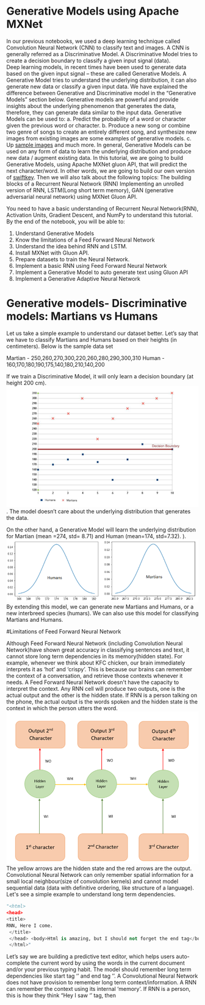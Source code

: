 # Generative Models using Apache MXNet
In our previous notebooks, we used a deep learning technique called Convolution Neural Network (CNN) to classify text and images.  A CNN is generally referred as a Discriminative Model.  A Discriminative Model tries to create a decision boundary to classify a given input signal (data).  
Deep learning models, in recent times have been used to generate data based on the given input signal – these are called Generative Models.  A Generative Model tries to understand the underlying distribution, it can also generate new data or classify a given input data.  We have explained the difference between Generative and Discriminative model in the “Generative Models” section below. 
Generative models are powerful and provide insights about the underlying phenomenon that generates the data, therefore, they can generate data similar to the input data. Generative Models can be used to: 
a. Predict  the probability of a word or character given the previous word or character.
b. Produce a new song or combine two genre of songs to create an entirely different song, and  synthesize new images from existing images are some examples of generative models. 
c. Up [sample images](https://arxiv.org/pdf/1703.04244.pdf) and much more.
In general, Generative Models can be used on any form of data to learn the underlying distribution and produce new data / augment existing data.
In this tutorial, we are going to build Generative Models, using Apache MXNet gluon API, that will predict the next character/word. In other words, we are going to build our own version of [swiftkey](https://blog.swiftkey.com/swiftkey-debuts-worlds-first-smartphone-keyboard-powered-by-neural-networks/). 
Then we will also talk about the following topics: 
The building blocks of a Recurrent Neural Network (RNN)
Implementing an unrolled version of RNN, LSTM(Long short term memory), GAN (generative adversarial neural network) using MXNet Gluon API. 

You need to have a basic understanding of Recurrent Neural Network(RNN), Activation Units, Gradient Descent, and NumPy to understand this tutorial. 
By the end of the notebook, you will be able to:  
1. Understand Generative Models
2. Know the limitations of a Feed Forward Neural Network
3. Understand the idea behind RNN and LSTM.
4. Install MXNet with Gluon API.
5. Prepare datasets to train the Neural Network.
6. Implement a basic RNN using Feed Forward Neural Network
6. Implement a Generative Model to auto generate text using Gluon API
7. Implement a Generative Adaptive Neural Network

# Generative models- Discriminative models: Martians vs Humans
Let us take a simple example to understand our dataset better. Let’s say that we have to classify Martians and Humans based on their heights (in centimeters). Below is the sample data set

Martian - 250,260,270,300,220,260,280,290,300,310
Human - 160,170,180,190,175,140,180,210,140,200

If we train a Discriminative Model, it will only learn a decision boundary (at height 200 cm). ![Alt text](images/martians-chart5_preview.jpeg?raw=true "Unrolled RNN"). The model doesn’t care about the underlying distribution that generates the data.

On the other hand, a Generative Model will learn the underlying distribution for Martian (mean =274, std= 8.71) and Human (mean=174, std=7.32).  ). ![Alt text](images/humans_mars.png?raw=true "Unrolled RNN")
By extending this model, we can generate new Martians and Humans, or a new interbreed species (humars). We can also use this model for classifying Martians and Humans.

#Limitations of Feed Forward Neural Network

Although Feed Forward Neural Network (including Convolution Neural Network)have shown great accuracy in classifying sentences and text, it cannot store long term dependencies in its memory(hidden state).  For example, whenever we think about KFC chicken, our brain immediately interprets it as ‘hot’ and ‘crispy’. This is because our brains can remember the context of a conversation, and retrieve those contexts whenever it needs. A Feed Forward Neural Network doesn't have the capacity to interpret the context. 
Any RNN cell will produce two outputs, one is the actual output and the other is the hidden state. If RNN is a person talking on the phone, the actual output is the words spoken and the hidden state is the context in which the person utters the word.  ![Alt text](images/sequene_to_sequence.png?raw=true "Sequence to Sequence model")
The yellow arrows are the hidden state and the red arrows are the output.
 Convolutional Neural Network can only remember spatial information for a small local neighbour(size of convolution kernels) and cannot model sequential data (data with definitive ordering, like structure of a language).  Let's see a simple example to understand long term dependencies.

```python
"<html>
<head>
<title>
RNN, Here I come.
 </title>
 </head> <body>Html is amazing, but I should not forget the end tag</body>
 </html>"
 ```
Let’s say we are building a predictive text editor, which helps users auto-complete the current word by using the words in the current document and/or your previous typing habit.  The model should remember long term dependencies like start tag ‘<html>’ and end tag ’</html>’. A Convolutional Neural Network does not have provision to remember long term context/information. A RNN can remember the context using its internal ‘memory’. If RNN is a person, this is how they think “Hey I saw ‘<html>’ tag, then <title> tag, I might need to close the ‘<title>’ tag before closing the ‘<html>’ tag.”
# Intuition behind RNN.

Let’s say we have to predict the 4th character given the first 2 characters, to do that we can design a simple neural network as shown below ![Alt text](images/unRolled_rnn.png?raw=true "Unrolled RNN").
 This is basically a Feed Forward Network where the weights WI(green arrow), WH(yellow arrow) are shared between some of the layers. This is an unrolled version of RNN  and this type of RNN are generally referred as many-to-one RNN, since N inputs (3 characters) are used to predict one character. This can be designed using MxNet as follows:

```python
class UnRolledRNN_Model(Block):
  # This is the initialisation of UnRolledRNN
    def __init__(self,vocab_size, num_embed, num_hidden,**kwargs):
        super(UnRolledRNN_Model, self).__init__(**kwargs)
        self.num_embed = num_embed
        self.vocab_size = vocab_size
        
        # Use name_scope to give child Blocks appropriate names.
        # It also allows sharing parameters between blocks recursively.
        with self.name_scope():
            self.encoder = nn.Embedding(self.vocab_size, self.num_embed)
            self.dense1 = nn.Dense(num_hidden,activation='relu',flatten=True)
            self.dense2 = nn.Dense(num_hidden,activation='relu',flatten=True)
            self.dense3 = nn.Dense(vocab_size,flatten=True)

    # This is the forward pass of neural network
    def forward(self, inputs):
        emd = self.encoder(inputs)
        #print(emd.shape)
        #since the input is shape(batch_size,input(3 characters))
        # we need to extract 0th,1st,2nd character from each batch
        chararcter1 = emd[:,0,:]
        chararcter2 = emd[:,1,:]
        chararcter3 = emd[:,2,:]
        c1_hidden = self.dense1(chararcter1) # green arrow in diagram for character 1 (WI)
        c2_hidden = self.dense1(chararcter2) # green arrow in diagram for character 2 (WI)
        c3_hidden = self.dense1(chararcter3) # green arrow in diagram for character 3 (WI)
        c1_hidden_2 = self.dense2(c1_hidden)  # yellow arrow in diagram (WH)
        addition_result = F.add(c2_hidden,c1_hidden_2) # Total c1 + c2 
        addition_hidden = self.dense2(addition_result) # the yellow arrow (WH)
        addition_result_2 = F.add(addition_hidden,c3_hidden) # Total c2 + c3 
        final_output = self.dense3(addition_result_2)   # The red arrow in diagram (WO)  
        return final_output
  ```
Basically this neural network has 3 embedding layers (emb) for each character, followed by 3 dense layers. They are: dense 1 (shared weight) for inputs,  dense 2 (dense layer) and 1 dense layer (dense 3) that produces the output. We also do some MXNET array addition to combine inputs.

Similar to many-to-one RNN, there are other types of RNN models, including the popular sequence-to-sequence RNN: 
![Alt text](images/loss.png?raw=true"Sequence to Sequence model").

Here N inputs (3 characters) are mapped onto 3 outputs, this helps the model to train faster as we “loss” (difference in the prediction and the actual output) at each time instant. Instead of one loss at the end,  we can see loss1, loss2, …. , so each loss can be used to fine tune the network. 
We use [Binary Cross Entropy Loss](https://mxnet.incubator.apache.org/api/python/gluon/loss.html#mxnet.gluon.loss.SigmoidBinaryCrossEntropyLoss) function in our model.

So that we get a better feedback (backpropagation) when training our model. 
This model can be folded back and succinctly represented like this: 
 ![Alt text](images/RNN.png?raw=true "RNN").

The above representation also makes the math behind the model easy to understand: 

```python
hidden_state_at_t = (WI x input + WH x previous_hidden_state)
```

The are some limitations with basic RNN. For example, let us take a document that has 1000 words " I was born in france during world war.... So I can speak french". A simple RNN may not be able to understand the context between "being born in france" and "I can speak french" because they can be far apart (temporally distant) in a given document.
RNN doesn’t provide the capability to forget irrelevant context in between the phrases. RNN gives more importance to the previous hidden state because it cannot give preference to the arbitrary (t-k) hidden state, where t is the current time step and k is the number greater than 0.  Training an RNN on a long sequence of words can cause gradient in backpropagation to vanish (when gradient is less than one) or to explode (when gradient is larger than 1), as [back propagation[(http://neuralnetworksanddeeplearning.com/chap2.html) basically multiplies the gradients along the computational graph in reverse direction. A detailed explanation of problems with RNN is given [here](http://citeseerx.ist.psu.edu/viewdoc/download?doi=10.1.1.421.8930&rep=rep1&type=pdf).  
## Long short term memory (LSTM)
In order to address the problems with basic RNN German researchers, Sepp Hochreiter and Juergen Schmidhuber proposed [Long short term memory](http://www.bioinf.jku.at/publications/older/2604.pdf) (LSTM, a complex RNN unit) as a solution to the vanishing / exploding gradient problem.  A beautifully illustrated simpler version of LSTM can be found [here](https://medium.com/mlreview/understanding-lstm-and-its-diagrams-37e2f46f1714). We can see that each unit of LSTM has a small neural network that decides the amount of information it needs to remember (memory) from the previous time step. 
The diagram below illustrates the LSTM model: 
 ![Alt text](images/lstm.png?raw=true "RNN")

## Preparing your environment

If you're working in the AWS Cloud, you can save yourself the installation management by using an [Amazon Machine Image](https://aws.amazon.com/marketplace/pp/B01M0AXXQB#support), pre-configured for deep learning.  If you have done this, then skip steps 1-5 below. 

Note that if you are using a Conda environment, remember to install pip inside conda by typing 'conda install pip' after you activate an environment.  This will save you a lot of problems down the road.

Here's how to get set up: 

1. Install [Anaconda](https://www.continuum.io/downloads), a package manager. It is easier to install Python libraries using Anaconda.
2. Install [scikit learn](http://scikit-learn.org/stable/install.html), a general-purpose scientific computing library. We'll use this to pre-process our data. You can instal it with 'conda install scikit-learn'.
3. Then grab the Jupyter Notebook, with 'conda install jupyter notebook'.
4. And then, get [MXNet](https://github.com/apache/incubator-mxnet/releases), an open source deep learning library. The python notebook was tested on  0.12.0 version of MxNet, and  you can install using pip as follows: pip install mxnet==0.12.0

Once you active the anaconda environment, type these commands in it: 
1. conda install pip 
2. pip install opencv-python
3. conda install scikit-learn
4. conda install jupyter notebook
5. pip install mxnet==0.12.0

# Generative Models for characters
Here’s the notebook for this part of the tutorial.
 You can download the MXNet notebook for this part of the tutorial [here](https://github.com/sookinoby/generative-models/blob/master/Test-rnn.ipynb), where we've created and run all this code, and play with it!
Adjust the hyperparameters and experiment with different approaches to neural network architecture.

## Preparing the DataSet

We will use text literary work of [Friedrich Nietzsche](https://en.wikipedia.org/wiki/Friedrich_Nietzsche) as our dataset. 
You can download the data set [here](https://s3.amazonaws.com/text-datasets/nietzsche.txt). You are free to use any other dataset including your own chat history or you can also download some datasets from this [site](https://cs.stanford.edu/people/karpathy/char-rnn/).
The data set nietzsche.txt consists of 600901 characters out of which 86 are unique. We need to convert the entire text to a sequence of numbers. 

```python
chars = sorted(list(set(text)))
#maps character to unique index e.g. {a:1,b:2....}
char_indices = dict((c, i) for i, c in enumerate(chars))
#maps indices to character (1:a,2:b ....)
indices_char = dict((i, c) for i, c in enumerate(chars))
#convert the entire text into sequence
idx = [char_indices[c] for c in text]
```

### Preparing dataset for Un-rolled RNN
 We need to convert the dataset in such a way that the input will be the first three characters, and the output will be the 4th character. Let’s say we have a sentence ‘I_love_mxnet’, this will be converted into the following input ![Alt text](images/unroll_input.png?raw=true "unrolled input").


 ```python
 #Input for neural network(our basic rnn has 3 inputs, n samples)
cs=3
c1_dat = [idx[i] for i in range(0, len(idx)-1-cs, cs)]
c2_dat = [idx[i+1] for i in range(0, len(idx)-1-cs, cs)]
c3_dat = [idx[i+2] for i in range(0, len(idx)-1-cs, cs)]
#The output of rnn network (single vector)
c4_dat = [idx[i+3] for i in range(0, len(idx)-1-cs, cs)]
#Stacking the inputs to form (3 input features )
x1 = np.stack(c1_dat[:-2])
x2 = np.stack(c2_dat[:-2])
x3 = np.stack(c3_dat[:-2])

# Concatenate to form the input training set
col_concat = np.array([x1,x2,x3])
t_col_concat = col_concat.T

```
We also batchify the training set in batches of 32, so each training instance is of shape 32 X 3. Batchifying the input helps us to train faster.

```python
#Set the batchsize as 32, so input is of form 32 X 3
#output is 32 X 1
batch_size = 32
def get_batch(source,label_data, i,batch_size=32):
    bb_size = min(batch_size, source.shape[0] - 1 - i)
    data = source[i : i + bb_size]
    target = label_data[i: i + bb_size]
    #print(target.shape)
    return data, target.reshape((-1,))
```

### Preparing the dataset for gluon RNN

This is very similar to preparing the dataset for Un-rolled RNN, expect for shape of input. The dataset should be ordered in the shape (number of example X batch_size). For example, let us consider the sample dataset below:
![Alt text](images/batch_reshape.png?raw=true "batch reshape")
In the above image, the input sequence is converted to batch of size 3, and then into 2 separate input sequence of length 2. By transforming it this way, it is very easy to generate arbitrary length input sequence, say 5. During our training, we use a input sequence length of 15. This is a hyperparameter and may require fine tuning for best output.

### Designing RNN in Gluon
Next, we define a class which allows us to create two types of RNN namely GRU (Gated Recurrent Unit) and LSTM. GRU is a simpler version of LSTM, and also performs as good as LSTM. You can find a comparison study [here](https://arxiv.org/abs/1412.3555). Below is the Python snippet:

```python
# Class to create model objects.
class GluonRNNModel(gluon.Block):
    """A model with an encoder, recurrent layer, and a decoder."""

    def __init__(self, mode, vocab_size, num_embed, num_hidden,
                 num_layers, dropout=0.5, **kwargs):
        super(GluonRNNModel, self).__init__(**kwargs)
        with self.name_scope():
            self.drop = nn.Dropout(dropout)
            self.encoder = nn.Embedding(vocab_size, num_embed,
                                        weight_initializer = mx.init.Uniform(0.1))
               
            if mode == 'lstm':
                self.rnn = rnn.LSTM(num_hidden, num_layers, dropout=dropout,
                                    input_size=num_embed)
            elif mode == 'gru':
                self.rnn = rnn.GRU(num_hidden, num_layers, dropout=dropout,
                                   input_size=num_embed)
            else:
                self.rnn = rnn.RNN(num_hidden, num_layers, activation='relu', dropout=dropout,
                                   input_size=num_embed)
            self.decoder = nn.Dense(vocab_size, in_units = num_hidden)
            self.num_hidden = num_hidden
    #define the forward pass of the neural network
    def forward(self, inputs, hidden):
        emb = self.drop(self.encoder(inputs))
        output, hidden = self.rnn(emb, hidden)
        output = self.drop(output)
        decoded = self.decoder(output.reshape((-1, self.num_hidden)))
        return decoded, hidden
    #Initial state of netork
    def begin_state(self, *args, **kwargs):
        return self.rnn.begin_state(*args, **kwargs)
```
The constructor of class creates few neural units that will be used in our forward pass. The forward pass is the method that will be called during our training to generate the  loss associated with the training data.
The forward pass function in the GluonRNNModel creates an [embedding layer](https://mxnet.incubator.apache.org/api/python/gluon.html#mxnet.gluon.nn.Embedding) for the input character. You can look at our[previous blog post](https://www.oreilly.com/ideas/sentiment-analysis-with-apache-mxnet) for more details on embedding. The output of the embedding layer is  provided as aninput to the RNN ([GRU](https://mxnet.incubator.apache.org/api/python/gluon.html#mxnet.gluon.rnn.GRU) / [LSTM](https://mxnet.incubator.apache.org/api/python/gluon.html#mxnet.gluon.rnn.LSTM) ) layer. The RNN unit returns an output as well as hidden state. The output produced by the RNN is passed to a decoder (dense unit) which predicts the next character in the neural network and also generate the loss. We also have a “begin state” function that initializes the initial hidden state of the model.

### Training the neural network

After defining the network. we have to train the neural network for it to learn the underlying distribution.

```python 
def trainGluonRNN(epochs,train_data,seq=seq_length):
    best_val = float("Inf")
    for epoch in range(epochs):
        total_L = 0.0
        start_time = time.time()
        hidden = model.begin_state(func = mx.nd.zeros, batch_size = batch_size, ctx = context)
        for ibatch, i in enumerate(range(0, train_data.shape[0] - 1, seq_length)):
            data, target = get_batch(train_data, i,seq)
            hidden = detach(hidden)
            with autograd.record():
                output, hidden = model(data, hidden)
                L = loss(output, target)
                L.backward()

            grads = [i.grad(context) for i in model.collect_params().values()]
            # Here gradient is for the whole batch.
            # So we multiply max_norm by batch_size and bptt size to balance it.
            gluon.utils.clip_global_norm(grads, clip * seq_length * batch_size)

            trainer.step(batch_size)
            total_L += mx.nd.sum(L).asscalar()
        model.save_params(rnn_save)
```

At the beginning of each epoch, we initialise the hidden units to zero state. While training each batch, we we detach the hidden unit from computational graph so that we don’t back propagate the gradient beyond the sequence length (15 in our case). If we don’t detach the hidden state, the gradient is passed to the beginning of hidden state (t=0).  We also scale the gradient by multiplying with sequence length and batch size to normalise it. L.backward backpropagates the loss to fine tune the weights. 

### Text generation.

After training for 200 epochs, we can generate random text. The following python code generates random text. Here we initialize the hidden state and pass a initial input string. Then we recursively pass the generated output back into the model to make prediction.  

```python
# a nietzsche like text generator
import sys
def generate_random_text(model,input_string,seq_length,batch_size,sentence_length):
    count = 0
    new_string = ''
    cp_input_string = input_string
    while count < sentence_length:
        idx = [char_indices[c] for c in input_string]
        if(len(input_string) != seq_length):
            print(len(input_string))
            raise ValueError('there was a error in the input ')
        hidden = model.begin_state(func = mx.nd.zeros, batch_size = batch_size, ctx=context)
        sample_input = mx.nd.array(np.array([idx[0:seq_length]]).T
                                ,ctx=context)
        output,hidden = model(sample_input,hidden)
        index = mx.nd.argmax(output, axis=1)
        index = index.asnumpy()
        count = count + 1
        new_string = new_string + indices_char[index[-1]]
        input_string = input_string[1:] + indices_char[index[-1]]
    print(cp_input_string + new_string)

```
Next we will look into generative models for images and specially GAN (Generative Adversarial network)
## Generative Adversarial network (GAN)

[Generative adversarial network](https://arxiv.org/abs/1406.2661) is a neural network model based on game theory [zero-sum game](https://en.wikipedia.org/wiki/Zero-sum_game). It typically consists of two different neural networks called Discriminator and Generator, where each network tries to outperform the other. Let us consider an example to understand GAN network. 
![Alt text](images/GAN_SAMPLE.png?raw=true "Generative Adversarial Network")

Let’s assume that there is a bank (discriminator) that detects whether a given currency is real or fake using machine learning. If a fraudster builds a machine learning model to counterfeit fake currency notes by looking at the real currency notes, and deposits them in bank. The bank will identify the currencies deposited as fake. 
If the bank tells the fraudster why they classified these notes as “fake” then he can improve his model based on those reasons. After multiple iterations, the bank cannot find the difference between the “real” and “fake” currency. This is the basic idea behind GAN . 
Let start implementing a simple GAN network.

I encourage you to download [the notebook](https://github.com/sookinoby/generative-models/blob/master/GAN.ipynb).
You are welcome to adjust the hyperparameters and experiment with different approaches to neural network architecture.

### Preparing the DataSet

We use a library called [brine](https://docs.brine.io/getting_started.html) to download our dataset. Brine has many datasets, so we can choose the dataset that we want to download. To install and download dataset do the following:

1. pip install brine-io
2. brine install jayleicn/anime-faces

I am using Anime-faces dataset for this tutorial. The Anime-faces contains over 100,000 anime images collected from internet.  

Once the dataset is downloaded , you can load the dataset using the following code: 

```python
# brine for loading anime-faces dataset
import brine
anime_train = brine.load_dataset('jayleicn/anime-faces')
```

We also need to normalise the pixel value of each image to [-1 to 1] and also channel the ordering of image from (width X height X channels) to (channels X width X height ). I am doing this because MxNet expects this format.

```python
def transform(data, target_wd, target_ht):
    # resize to target_wd * target_ht
    data = mx.image.imresize(data, target_wd, target_ht)
    # transpose from (target_wd, target_ht, 3) 
    # to (3, target_wd, target_ht)
    data = nd.transpose(data, (2,0,1))
    # normalize to [-1, 1]
    data = data.astype(np.float32)/127.5 - 1
    return data.reshape((1,) + data.shape)

# Read images, call the transform function, attach it to list
def getImageList(base_path,training_folder):
    img_list = []
    for train in training_folder:
        fname = base_path + train.image
        img_arr = mx.image.imread(fname)
        img_arr = transform(img_arr, target_wd, target_ht)
        img_list.append(img_arr)
    return img_list

base_path = 'brine_datasets/jayleicn/anime-faces/images/'
img_list = getImageList('brine_datasets/jayleicn/anime-faces/images/',training_fold)
```


### Designing the network
We need to design two separate networks i.e. discriminator network and a generator network. Generator takes a random vector of shape (batchsize X N ), where N is an integer,  as input and converts it to a image of shape (batchsize X channels X width X height). It uses [transpose convolutions](http://deeplearning.net/software/theano_versions/dev/tutorial/conv_arithmetic.html#no-zero-padding-unit-strides-transposed) to upscale the input vectors. This is very similar to a decoder unit in an [autoencoder](https://en.wikipedia.org/wiki/Autoencoder) trying to map a lower dimension vector into higher dimensional vector representation. Below is the snippet of a generator network

```python  
with netG.name_scope():
    # input is Z, going into a convolution
    netG.add(nn.Conv2DTranspose(ngf * 8, 4, 1, 0))
    netG.add(nn.BatchNorm())
    netG.add(nn.Activation('relu'))
    # state size. (ngf*8) x 4 x 4
    netG.add(nn.Conv2DTranspose(ngf * 4, 4, 2, 1))
    netG.add(nn.BatchNorm())
    netG.add(nn.Activation('relu'))
    # state size. (ngf*8) x 8 x 8
    netG.add(nn.Conv2DTranspose(ngf * 2, 4, 2, 1))
    netG.add(nn.BatchNorm())
    netG.add(nn.Activation('relu'))
    # state size. (ngf*8) x 16 x 16
    netG.add(nn.Conv2DTranspose(ngf, 4, 2, 1))
    netG.add(nn.BatchNorm())
    netG.add(nn.Activation('relu'))
    # state size. (ngf*8) x 32 x 32
    netG.add(nn.Conv2DTranspose(nc, 4, 2, 1))
    netG.add(nn.Activation('tanh')) # use tanh , we need an output that is between -1 to 1, not 0 to 1 
    # Rememeber the input image is normalised between -1 to 1, so should be the output
    # state size. (nc) x 64 x 64
```
Discriminator is a binary image classification network that maps the image of shape (batchsize X channels X width x height) into a lower dimension vector of shape (batchsize X 1). This is similar to an encoder that converts a higher dimension image representation into a lower one. Below is the snippet of generator network:

```python
with netD.name_scope():
    # input is (nc) x 64 x 64
    netD.add(nn.Conv2D(ndf, 4, 2, 1))
    netD.add(nn.LeakyReLU(0.2))
    # state size. (ndf) x 32 x 32
    netD.add(nn.Conv2D(ndf * 2, 4, 2, 1))
    netD.add(nn.BatchNorm())
    netD.add(nn.LeakyReLU(0.2))
    # state size. (ndf) x 16 x 16
    netD.add(nn.Conv2D(ndf * 4, 4, 2, 1))
    netD.add(nn.BatchNorm())
    netD.add(nn.LeakyReLU(0.2))
    # state size. (ndf) x 8 x 8
    netD.add(nn.Conv2D(ndf * 8, 4, 2, 1))
    netD.add(nn.BatchNorm())
    netD.add(nn.LeakyReLU(0.2))
    # state size. (ndf) x 4 x 4
    netD.add(nn.Conv2D(1, 4, 1, 0))
```
### Training the GAN network
The training of a GAN network is not straightforward but it is simple. The below diagram illustrates the training process  ![Alt text](images/GAN_Model.png?raw=true "GAN training").  The real images are given a label one and the fake images are given a label zero

```python
#real label is the labels of real image
real_label = nd.ones((batch_size,), ctx=ctx)
#fake labels is label associated with fake image
fake_label = nd.zeros((batch_size,),ctx=ctx)
```
#### Training the discriminator

 A real image is also passed to the discriminator, to determine if it is real or fake and the loss associated with the prediction is calculated as errD_real.

 ```python
# train with real image
output = netD(data).reshape((-1, 1))
#The loss is a real valued number
errD_real = loss(output, real_label)
``` 

In the next step, a random noise z is passed to the generator network to produce a random image. This image is then passed to the discriminator to classify it as real (1) or fake(0), thereby  producing a loss, errD_fake.
 
 ```python            
#train with fake image, see what the discriminator predicts
#creates fake image
fake = netG(latent_z)
# pass it to the discriminator
output = netD(fake.detach()).reshape((-1, 1))
errD_fake = loss(output, fake_label)
 ```

The total error is backpropagated to tune the weights of the discriminator.

 ```python
#compute the total error for fake image and the real image
errD = errD_real + errD_fake
#improve the discriminator skill by back propagating the error
errD.backward()
```

#### Training the generator

The random noise vector used in the training of discriminator is used again to generate a fake image. Then we pass the fake image to the discriminator network to obtain the classification output, and loss is calculated. The loss is then used to fine tune the network.

```python
fake = netG(latent_z)
output = netD(fake).reshape((-1, 1))
errG = loss(output, real_label)
errG.backward()
```

### Generating new fake images

We can use the generator network to create new fake images by providing 100 dimension random input to the network.

 ![Alt text](images/GAN_image.png?raw=true "GAN generated images").
```
#Let’s generate some random images
num_image = 8
for i in range(num_image):
    # random input for generating images
    latent_z = mx.nd.random_normal(0, 1, shape=(1, latent_z_size, 1, 1), ctx=ctx)
    img = netG(latent_z)
    plt.subplot(2,4,i+1)
    visualize(img[0])
plt.show()
```


## Conclusion
Generative models opens new opportunities for deep learning.  We explored some of the popular generative models for text and image. We learnt basics of RNN and how RNN can be constructed using feed forward neural network. We also used RNN to generate text similar to Friedrich Nietzsche using LSTM.
Then we learnt about GAN models and generated images similar to input data (Anime Characters).
